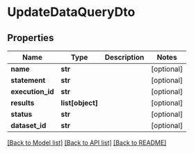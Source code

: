 # UpdateDataQueryDto

## Properties
Name | Type | Description | Notes
------------ | ------------- | ------------- | -------------
**name** | **str** |  | [optional] 
**statement** | **str** |  | [optional] 
**execution_id** | **str** |  | [optional] 
**results** | **list[object]** |  | [optional] 
**status** | **str** |  | [optional] 
**dataset_id** | **str** |  | [optional] 

[[Back to Model list]](../README.md#documentation-for-models) [[Back to API list]](../README.md#documentation-for-api-endpoints) [[Back to README]](../README.md)


